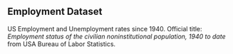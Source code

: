 ## Employment Dataset

US Employment and Unemployment rates since 1940. Official title: *Employment status of the civilian noninstitutional population, 1940 to date* from USA Bureau of Labor Statistics.
